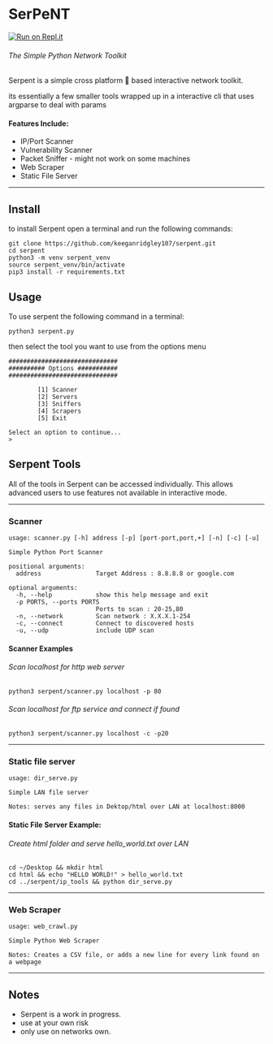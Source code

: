 
# SerPeNT
[![Run on Repl.it](https://repl.it/badge/github/keeganridgley107/SerPeNT)](https://repl.it/github/keeganridgley107/SerPeNT)
###### The Simple Python Network Toolkit

Serpent is a simple cross platform :snake: based interactive network toolkit.

its essentially a few smaller tools wrapped up in a interactive cli that uses argparse to deal with params

#### Features Include:

- IP/Port Scanner
- Vulnerability Scanner
- Packet Sniffer - might not work on some machines
- Web Scraper
- Static File Server

---

## Install

to install Serpent open a terminal and run the following commands:

``` 
git clone https://github.com/keeganridgley107/serpent.git 
cd serpent
python3 -m venv serpent_venv
source serpent_venv/bin/activate
pip3 install -r requirements.txt
```

## Usage

To use serpent the following command in a terminal:

```python3 serpent.py```
 
then select the tool you want to use from the options menu

```
##############################
########## Options ###########
##############################

        [1] Scanner
        [2] Servers
        [3] Sniffers
        [4] Scrapers
        [5] Exit

Select an option to continue...
>
```

## Serpent Tools 

All of the tools in Serpent can be accessed individually. 
This allows advanced users to use features not available in interactive mode. 

----

### Scanner

```
usage: scanner.py [-h] address [-p] [port-port,port,+] [-n] [-c] [-u]

Simple Python Port Scanner

positional arguments:
  address               Target Address : 8.8.8.8 or google.com

optional arguments:
  -h, --help            show this help message and exit
  -p PORTS, --ports PORTS
                        Ports to scan : 20-25,80
  -n, --network         Scan network : X.X.X.1-254
  -c, --connect         Connect to discovered hosts
  -u, --udp             include UDP scan

```

#### Scanner Examples

###### Scan localhost for http web server 

```
python3 serpent/scanner.py localhost -p 80
```

###### Scan localhost for ftp service and connect if found

```
python3 serpent/scanner.py localhost -c -p20
```

-----------

### Static file server 

```
usage: dir_serve.py 

Simple LAN file server 

Notes: serves any files in Dektop/html over LAN at localhost:8000

```

#### Static File Server Example:

###### Create html folder and serve hello_world.txt over LAN 

```
cd ~/Desktop && mkdir html
cd html && echo "HELLO WORLD!" > hello_world.txt
cd ../serpent/ip_tools && python dir_serve.py
```

-----------

### Web Scraper 

```
usage: web_crawl.py 

Simple Python Web Scraper  

Notes: Creates a CSV file, or adds a new line for every link found on a webpage

```

-----------

## Notes

- Serpent is a work in progress. 
- use at your own risk 
- only use on networks own. 

